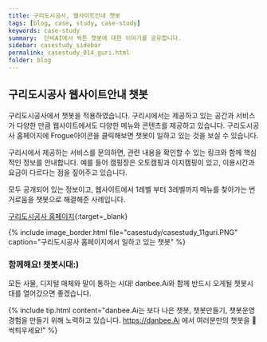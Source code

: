 ```yaml
---
title: 구리도시공사, 웹사이트안내 챗봇
tags: [blog, case, study, case-study]
keywords: case-study
summary:  단비AI에서 싹튼 챗봇에 대한 이야기를 공유합니다.
sidebar: casestudy_sidebar
permalink: casestudy_014_guri.html
folder: blog
---
```



## 구리도시공사 웹사이트안내 챗봇
구리도시공사에서 챗봇을 적용하였습니다. 구리시에서는 제공하고 있는 공간과 서비스가 다양한 만큼 웹사이트에서도 다양한 메뉴와 콘텐츠를 제공하고 있습니다. 구리도시공사 홈페이지에 Frogue아이콘을 클릭해보면 챗봇이 일하고 있는 것을 보실 수 있습니다.

구리시에서 제공하는 서비스를 문의하면, 관련 내용을 확인할 수 있는 링크와 함께 핵심적인 정보를 안내합니다.
예를 들어 캠핑장은 오토캠핑과 이지캠핑이 있고, 이용시간과 요금이 다르다는 점을 짚어주고 있습니다.

모두 공개되어 있는 정보이고, 웹사이트에서 1레벨 부터 3레벨까지 메뉴를 찾아가는 번거로움을 챗봇으로 해결해준 사례입니다.

[구리도시공사 홈페이지](http://http://www.gwdcguri.or.kr/){:target=_blank}

{% include image_border.html file="casestudy/casestudy_11guri.PNG" caption="구리도시공사 홈페이지에서 일하고 있는 챗봇" %}


### 함께해요! 챗봇시대:)
모든 사물, 디지털 매체와 말이 통하는 시대! 
danbee.Ai와 함께 반드시 오게될 챗봇시대를 열어갔으면 좋겠습니다.

{% include tip.html content="danbee.Ai는 보다 나은 챗봇, 챗봇만들기, 챗봇운영 경험을 만들기 위해 노력하고 있습니다. https://danbee.Ai 에서 여러분만의 챗봇을 🌱싹틔우세요!" %}

